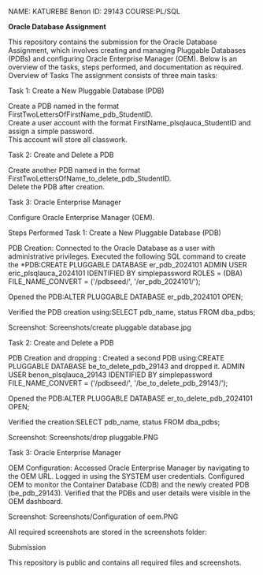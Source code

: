 NAME: KATUREBE Benon
ID: 29143
COURSE:PL/SQL 

**Oracle Database Assignment**

This repository contains the submission for the Oracle Database Assignment, which involves creating and managing Pluggable Databases (PDBs) and configuring Oracle Enterprise Manager (OEM). Below is an overview of the tasks, steps performed, and documentation as required.
Overview of Tasks
The assignment consists of three main tasks:

Task 1: Create a New Pluggable Database (PDB)  

Create a PDB named in the format FirstTwoLettersOfFirstName_pdb_StudentID.  
Create a user account with the format FirstName_plsqlauca_StudentID and assign a simple password.  
This account will store all classwork.


Task 2: Create and Delete a PDB  

Create another PDB named in the format FirstTwoLettersOfName_to_delete_pdb_StudentID.  
Delete the PDB after creation.  


Task 3: Oracle Enterprise Manager  

Configure Oracle Enterprise Manager (OEM).  

Steps Performed
Task 1: Create a New Pluggable Database (PDB)

PDB Creation:
Connected to the Oracle Database as a user with administrative privileges.
Executed the following SQL command to create the *PDB:CREATE PLUGGABLE DATABASE er_pdb_2024101
ADMIN USER eric_plsqlauca_2024101 IDENTIFIED BY simplepassword
ROLES = (DBA)
FILE_NAME_CONVERT = ('/pdbseed/', '/er_pdb_2024101/');


Opened the PDB:ALTER PLUGGABLE DATABASE er_pdb_2024101 OPEN;


Verified the PDB creation using:SELECT pdb_name, status FROM dba_pdbs;




Screenshot: Screenshots/create pluggable database.jpg

Task 2: Create and Delete a PDB

PDB Creation and dropping :
Created a second PDB using:CREATE PLUGGABLE DATABASE be_to_delete_pdb_29143
and dropped it.
ADMIN USER benon_plsqlauca_29143 IDENTIFIED BY simplepassword
FILE_NAME_CONVERT = ('/pdbseed/', '/be_to_delete_pdb_29143/');


Opened the PDB:ALTER PLUGGABLE DATABASE er_to_delete_pdb_2024101 OPEN;


Verified the creation:SELECT pdb_name, status FROM dba_pdbs;

Screenshot: Screenshots/drop pluggable.PNG


Task 3: Oracle Enterprise Manager

OEM Configuration:
Accessed Oracle Enterprise Manager by navigating to the OEM URL.
Logged in using the SYSTEM user credentials.
Configured OEM to monitor the Container Database (CDB) and the newly created PDB (be_pdb_29143).
Verified that the PDBs and user details were visible in the OEM dashboard.


Screenshot: Screenshots/Configuration of oem.PNG

All required screenshots are stored in the screenshots folder:

Submission

This repository is public and contains all required files and screenshots.
